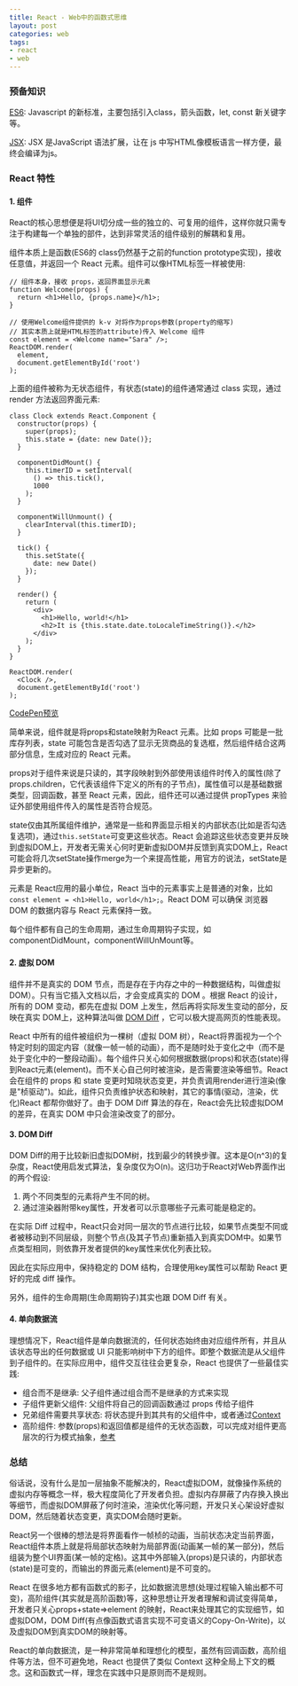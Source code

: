 ```yaml
---
title: React - Web中的函数式思维
layout: post
categories: web 
tags:
- react
- web
---
```


### 预备知识

[ES6](http://es6.ruanyifeng.com/): Javascript 的新标准，主要包括引入class，箭头函数，let, const 新关键字等。

[JSX](https://doc.react-china.org/docs/introducing-jsx.html): JSX 是JavaScript 语法扩展，让在 js 中写HTML像模板语言一样方便，最终会编译为js。

### React 特性

#### 1. 组件

React的核心思想便是将UI切分成一些的独立的、可复用的组件，这样你就只需专注于构建每一个单独的部件，达到非常灵活的组件级别的解耦和复用。

<!--more-->

组件本质上是函数(ES6的 class仍然基于之前的function prototype实现)，接收任意值，并返回一个 React 元素。组件可以像HTML标签一样被使用:

    // 组件本身，接收 props，返回界面显示元素
    function Welcome(props) {
      return <h1>Hello, {props.name}</h1>;
    }
    
    // 使用Welcome组件提供的 k-v 对将作为props参数(property的缩写)
    // 其实本质上就是HTML标签的attribute)传入 Welcome 组件
    const element = <Welcome name="Sara" />;
    ReactDOM.render(
      element,
      document.getElementById('root')
    );

上面的组件被称为无状态组件，有状态(state)的组件通常通过 class 实现，通过 render 方法返回界面元素:

    class Clock extends React.Component {
      constructor(props) {
        super(props);
        this.state = {date: new Date()};
      }
    
      componentDidMount() {
        this.timerID = setInterval(
          () => this.tick(),
          1000
        );
      }
    
      componentWillUnmount() {
        clearInterval(this.timerID);
      }
    
      tick() {
        this.setState({
          date: new Date()
        });
      }
    
      render() {
        return (
          <div>
            <h1>Hello, world!</h1>
            <h2>It is {this.state.date.toLocaleTimeString()}.</h2>
          </div>
        );
      }
    }
    
    ReactDOM.render(
      <Clock />,
      document.getElementById('root')
    );

[CodePen预览](https://codepen.io/gaearon/pen/amqdNA?editors=0010)

简单来说，组件就是将props和state映射为React 元素。比如 props 可能是一批库存列表，state 可能包含是否勾选了显示无货商品的复选框，然后组件结合这两部分信息，生成对应的 React 元素。

props对于组件来说是只读的，其字段映射到外部使用该组件时传入的属性(除了 props.children，它代表该组件下定义的所有的子节点)，属性值可以是基础数据类型，回调函数，甚至 React 元素，因此，组件还可以通过提供 propTypes 来验证外部使用组件传入的属性是否符合规范。

state仅由其所属组件维护，通常是一些和界面显示相关的内部状态(比如是否勾选复选项)，通过`this.setState`可变更这些状态。React 会追踪这些状态变更并反映到虚拟DOM上，开发者无需关心何时更新虚拟DOM并反馈到真实DOM上，React 可能会将几次setState操作merge为一个来提高性能，用官方的说法，setState是异步更新的。

元素是 React应用的最小单位，React 当中的元素事实上是普通的对象，比如`const element = <h1>Hello, world</h1>;`。React DOM 可以确保 浏览器 DOM 的数据内容与 React 元素保持一致。

每个组件都有自己的生命周期，通过生命周期钩子实现，如componentDidMount，componentWillUnMount等。

#### 2. 虚拟 DOM

组件并不是真实的 DOM 节点，而是存在于内存之中的一种数据结构，叫做虚拟 DOM）。只有当它插入文档以后，才会变成真实的 DOM 。根据 React 的设计，所有的 DOM 变动，都先在虚拟 DOM 上发生，然后再将实际发生变动的部分，反映在真实 DOM上，这种算法叫做 [DOM Diff][] ，它可以极大提高网页的性能表现。

React 中所有的组件被组织为一棵树（虚拟 DOM 树），React将界面视为一个个特定时刻的固定内容（就像一帧一帧的动画），而不是随时处于变化之中（而不是处于变化中的一整段动画）。每个组件只关心如何根据数据(props)和状态(state)得到React元素(element)。而不关心自己何时被渲染，是否需要渲染等细节。React 会在组件的 props 和 state 变更时知晓状态变更，并负责调用render进行渲染(像是"桢驱动")。如此，组件只负责维护状态和映射，其它的事情(驱动，渲染，优化)React 都帮你做好了。由于 DOM Diff 算法的存在，React会先比较虚拟DOM的差异，在真实 DOM 中只会渲染改变了的部分。

#### 3. DOM Diff

DOM Diff的用于比较新旧虚拟DOM树，找到最少的转换步骤。这本是O(n^3)的复杂度，React使用启发式算法，复杂度仅为O(n)。这归功于React对Web界面作出的两个假设:

1. 两个不同类型的元素将产生不同的树。
2. 通过渲染器附带key属性，开发者可以示意哪些子元素可能是稳定的。

在实际 Diff 过程中，React只会对同一层次的节点进行比较，如果节点类型不同或者被移动到不同层级，则整个节点(及其子节点)重新插入到真实DOM中。如果节点类型相同，则依靠开发者提供的key属性来优化列表比较。

因此在实际应用中，保持稳定的 DOM 结构，合理使用key属性可以帮助 React 更好的完成 diff 操作。

另外，组件的生命周期(生命周期钩子)其实也跟 DOM Diff 有关。

#### 4. 单向数据流

理想情况下，React组件是单向数据流的，任何状态始终由对应组件所有，并且从该状态导出的任何数据或 UI 只能影响树中下方的组件。即整个数据流是从父组件到子组件的。在实际应用中，组件交互往往会更复杂，React 也提供了一些最佳实践:

- 组合而不是继承: 父子组件通过组合而不是继承的方式来实现
- 子组件更新父组件: 父组件将自己的回调函数通过 props 传给子组件
- 兄弟组件需要共享状态: 将状态提升到其共有的父组件中，或者通过[Context][]
- 高阶组件: 参数(props)和返回值都是组件的无状态函数，可以完成对组件更高层次的行为模式抽象，[参考](https://doc.react-china.org/docs/higher-order-components.html)

### 总结

俗话说，没有什么是加一层抽象不能解决的，React虚拟DOM，就像操作系统的虚拟内存等概念一样，极大程度简化了开发者负担。虚拟内存屏蔽了内存换入换出等细节，而虚拟DOM屏蔽了何时渲染，渲染优化等问题，开发只关心架设好虚拟DOM，然后随着状态变更，真实DOM会随时更新。

React另一个很棒的想法是将界面看作一帧桢的动画，当前状态决定当前界面，React组件本质上就是将局部状态映射为局部界面(动画某一帧的某一部分)，然后组装为整个UI界面(某一帧的定格)。这其中外部输入(props)是只读的，内部状态(state)是可变的，而输出的界面元素(element)是不可变的。

React 在很多地方都有函数式的影子，比如数据流思想(处理过程输入输出都不可变)，高阶组件(其实就是高阶函数)等，这种思想让开发者理解和调试变得简单，开发者只关心props+state=>element 的映射，React来处理其它的实现细节，如虚拟DOM，DOM Diff(有点像函数式语言实现不可变语义的Copy-On-Write)，以及虚拟DOM到真实DOM的映射等。

React的单向数据流，是一种非常简单和理想化的模型，虽然有回调函数，高阶组件等方法，但不可避免地，React 也提供了类似 Context 这种全局上下文的概念。这和函数式一样，理念在实践中只是原则而不是规则。


[Dom Diff]: http://www.infoq.com/cn/articles/react-dom-diff
[Context]: https://doc.react-china.org/docs/context.html

